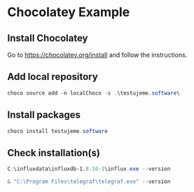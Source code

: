 # Chocolatey Example

## Install Chocolatey

Go to https://chocolatey.org/install and follow the instructions.

## Add local repository

```powershell
choco source add -n localChoco -s .\testujeme.software\
```

## Install packages

```powershell
choco install testujeme.software
```

## Check installation(s)

```powershell
C:\influxdata\influxdb-1.8.10-1\influx.exe --version
```

```powershell
& "C:\Program Files\telegraf\telegraf.exe" --version
```